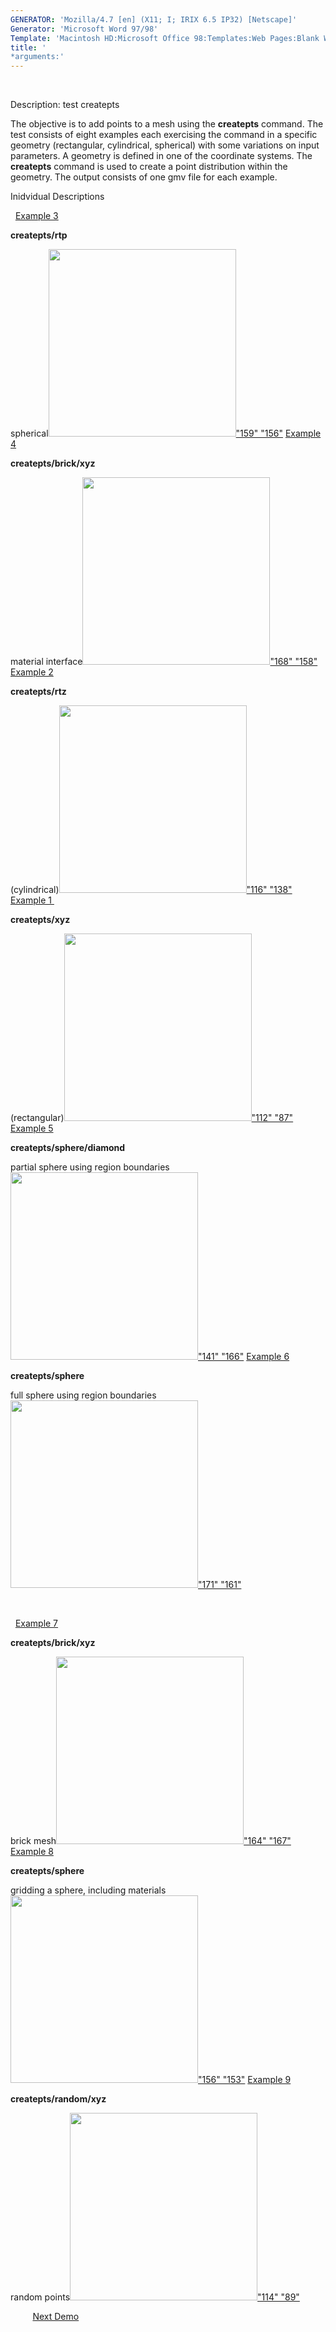 ```yaml
---
GENERATOR: 'Mozilla/4.7 [en] (X11; I; IRIX 6.5 IP32) [Netscape]'
Generator: 'Microsoft Word 97/98'
Template: 'Macintosh HD:Microsoft Office 98:Templates:Web Pages:Blank Web Page'
title: '
*arguments:'
---
```


 

 Description: test createpts

  The objective is to add points to a mesh using the **createpts**
  command.
  The test consists of eight examples each exercising the command in a
  specific geometry (rectangular, cylindrical, spherical) with some
  variations on input parameters. A geometry is defined in one of the
  coordinate systems. The **createpts** command is used to create a
  point distribution within the geometry. The output consists of one
  gmv file for each example.

 Inidvidual Descriptions

 
[Example 3](description3_rtp.md)

**createpts/rtp**

spherical[<img height="300" width="300" src="https://lanl.github.io/LaGriT/assets/images/image3tn.gif">"159"
"156"](description3_rtp.md)
[Example 4](description4_brick.md)

**createpts/brick/xyz**

material interface[<img height="300" width="300" src="https://lanl.github.io/LaGriT/assets/images/image4tn.gif">"168"
"158"](description4_brick.md)
[Example 2](description2_rtz.md)

**createpts/rtz**

(cylindrical)[<img height="300" width="300" src="https://lanl.github.io/LaGriT/assets/images/image2tn.gif">"116"
"138"](description2_rtz.md)
[Example 1 ](description1_xyz.md)

**createpts/xyz**

(rectangular)[<img height="300" width="300" src="https://lanl.github.io/LaGriT/assets/images/image1tn.gif">"112"
"87"](description1_xyz.md)
[Example 5](description5_sphere.md)

**createpts/sphere/diamond**

partial sphere using region
boundaries[<img height="300" width="300" src="https://lanl.github.io/LaGriT/assets/images/image5tn.gif">"141"
"166"](description5_sphere.md)
[Example 6](description6_sphereB.md)

**createpts/sphere**

full sphere using region boundaries[<img height="300" width="300" src="https://lanl.github.io/LaGriT/assets/images/image6tn.gif">"171"
"161"](description6_sphereB.md)



 

 
[Example 7](description7_brickB.md)

**createpts/brick/xyz**

brick mesh[<img height="300" width="300" src="https://lanl.github.io/LaGriT/assets/images/image7tn.gif">"164"
"167"](description7_brickB.md)
[Example 8](description8_sphereC.md)

**createpts/sphere**

gridding a sphere, including
materials[<img height="300" width="300" src="https://lanl.github.io/LaGriT/assets/images/image8tn.gif">"156"
"153"](description8_sphereC.md)
[Example 9](description9_random.md)

**createpts/random/xyz**

random points[<img height="300" width="300" src="https://lanl.github.io/LaGriT/assets/images/random_tn.gif">"114"
"89"](description9_random.md)

         [Next Demo](../../../demos%0A/hextotet/md/main_hextet1.md)
